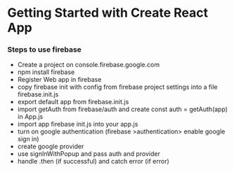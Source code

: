 # Getting Started with Create React App


### Steps to use firebase
- Create a project on console.firebase.google.com
- npm install firebase 
- Register Web app in firebase
- copy firebase init with config from firebase project settings into a file firebase.init.js
- export default app from firebase.init.js
- import getAuth from firebase/auth and create const auth = getAuth(app) in App.js
- import app firebase init.js into your app.js
- turn on google authentication (firebase >authentication> enable google sign in)
- create google provider
- use signInWithPopup and pass auth and provider
- handle .then (if successful) and catch error (if error) 